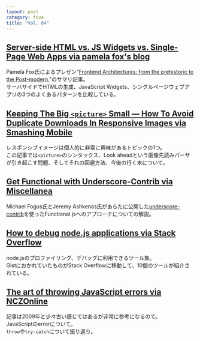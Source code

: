```yaml
---
layout: post
category: five
title: "Vol. 64"
---
```


## [Server-side HTML vs. JS Widgets vs. Single-Page Web Apps via pamela fox's blog](http://blog.pamelafox.org/2013/05/frontend-architectures-server-side-html.html)

Pamela Fox氏によるプレゼン"[Frontend Architectures: from the prehistoric to the Post-modern.](http://frontend-architectures.appspot.com/#/)"のサマリ記事。  
サーバサイドでHTMLの生成、JavaScript Widgets、シングルページウェブアプリの3つのよくあるパターンを比較している。

## [Keeping The Big `<picture>` Small — How To Avoid Duplicate Downloads In Responsive Images via Smashing Mobile](http://mobile.smashingmagazine.com/2013/05/10/how-to-avoid-duplicate-downloads-in-responsive-images/)

レスポンシブイメージは個人的に非常に興味があるトピックの1つ。  
この記事では`<picture>`のシンタックス、Look aheadという画像先読みパーサが引き起こす問題、そしてそれの回避方法、今後の行く末について。

## [Get Functional with Underscore-Contrib via Miscellanea](http://darrenknewton.com/2013/05/05/get-functional-with-underscore-contrib/)

Michael Fogus氏とJeremy Ashkenas氏があらたに公開した[underscore-contrib](https://github.com/documentcloud/underscore-contrib)を使ったFunctional.jsへのアプローチについての解説。

## [How to debug node.js applications via Stack Overflow](http://stackoverflow.com/questions/1911015/how-to-debug-node-js-applications/16512303#16512303)

node.jsのプロファイリング、デバッグに利用できるツール集。  
GistにおかれていたものがStack Overflowに移動して、10個のツールが紹介されている。

## [The art of throwing JavaScript errors via NCZOnline](http://www.nczonline.net/blog/2009/03/03/the-art-of-throwing-javascript-errors/)

記事は2009年と少々古い感じではあるが非常に参考になるので。  
JavaScriptのerrorについて。  
`throw`や`try-catch`について振り返り。